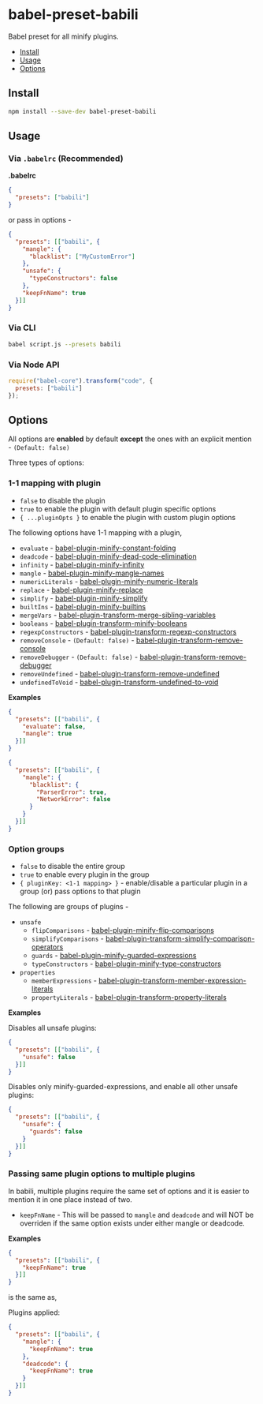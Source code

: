 # babel-preset-babili

Babel preset for all minify plugins.

+ [Install](#install)
+ [Usage](#usage)
+ [Options](#options)

## Install

```sh
npm install --save-dev babel-preset-babili
```

## Usage

### Via `.babelrc` (Recommended)

**.babelrc**

```json
{
  "presets": ["babili"]
}
```

or pass in options -

```json
{
  "presets": [["babili", {
    "mangle": {
      "blacklist": ["MyCustomError"]
    },
    "unsafe": {
      "typeConstructors": false
    },
    "keepFnName": true
  }]]
}
```

### Via CLI

```sh
babel script.js --presets babili
```

### Via Node API

```javascript
require("babel-core").transform("code", {
  presets: ["babili"]
});
```

## Options

All options are **enabled** by default **except** the ones with an explicit mention - `(Default: false)`

Three types of options:

### 1-1 mapping with plugin

+ `false` to disable the plugin
+ `true` to enable the plugin with default plugin specific options
+ `{ ...pluginOpts }` to enable the plugin with custom plugin options

The following options have 1-1 mapping with a plugin,
+ `evaluate` - [babel-plugin-minify-constant-folding](../../packages/babel-plugin-minify-constant-folding)
+ `deadcode` - [babel-plugin-minify-dead-code-elimination](../../packages/babel-plugin-minify-dead-code-elimination)
+ `infinity` - [babel-plugin-minify-infinity](../../packages/babel-plugin-minify-infinity)
+ `mangle` - [babel-plugin-minify-mangle-names](../../packages/babel-plugin-minify-mangle-names)
+ `numericLiterals` - [babel-plugin-minify-numeric-literals](../../packages/babel-plugin-minify-numeric-literals)
+ `replace` - [babel-plugin-minify-replace](../../packages/babel-plugin-minify-replace)
+ `simplify` - [babel-plugin-minify-simplify](../../packages/babel-plugin-minify-simplify)
+ `builtIns` - [babel-plugin-minify-builtins](../../packages/babel-plugin-minify-builtins)
+ `mergeVars` - [babel-plugin-transform-merge-sibling-variables](../../packages/babel-plugin-transform-merge-sibling-variables)
+ `booleans` - [babel-plugin-transform-minify-booleans](../../packages/babel-plugin-transform-minify-booleans)
+ `regexpConstructors` - [babel-plugin-transform-regexp-constructors](../../packages/babel-plugin-transform-regexp-constructors)
+ `removeConsole` - `(Default: false)` - [babel-plugin-transform-remove-console](../../packages/babel-plugin-transform-remove-console)
+ `removeDebugger` - `(Default: false)` - [babel-plugin-transform-remove-debugger](../../packages/babel-plugin-transform-remove-debugger)
+ `removeUndefined` - [babel-plugin-transform-remove-undefined](../../packages/babel-plugin-transform-remove-undefined)
+ `undefinedToVoid` - [babel-plugin-transform-undefined-to-void](../../packages/babel-plugin-transform-undefined-to-void)

**Examples**

```json
{
  "presets": [["babili", {
    "evaluate": false,
    "mangle": true
  }]]
}
```

```json
{
  "presets": [["babili", {
    "mangle": {
      "blacklist": {
        "ParserError": true,
        "NetworkError": false
      }
    }
  }]]
}
```

### Option groups

+ `false` to disable the entire group
+ `true` to enable every plugin in the group
+ `{ pluginKey: <1-1 mapping> }` - enable/disable a particular plugin in a group (or) pass options to that plugin

The following are groups of plugins -

+ `unsafe`
  + `flipComparisons` - [babel-plugin-minify-flip-comparisons](../../packages/babel-plugin-minify-flip-comparisons)
  + `simplifyComparisons` - [babel-plugin-transform-simplify-comparison-operators](../../babel-plugin-transform-simplify-comparison-operators)
  + `guards` - [babel-plugin-minify-guarded-expressions](../../packages/babel-plugin-minify-guarded-expressions)
  + `typeConstructors` - [babel-plugin-minify-type-constructors](../../packages/babel-plugin-minify-type-constructors)
+ `properties`
  + `memberExpressions` - [babel-plugin-transform-member-expression-literals](../../packages/babel-plugin-transform-member-expression-literals)
  + `propertyLiterals` - [babel-plugin-transform-property-literals](../../packages/babel-plugin-transform-property-literals)

**Examples**

Disables all unsafe plugins:

```json
{
  "presets": [["babili", {
    "unsafe": false
  }]]
}
```

Disables only minify-guarded-expressions, and enable all other unsafe plugins:

```json
{
  "presets": [["babili", {
    "unsafe": {
      "guards": false
    }
  }]]
}
```

### Passing same plugin options to multiple plugins

In babili, multiple plugins require the same set of options and it is easier to mention it in one place instead of two.

+ `keepFnName` - This will be passed to `mangle` and `deadcode` and will NOT be overriden if the same option exists under either mangle or deadcode.

**Examples**

```json
{
  "presets": [["babili", {
    "keepFnName": true
  }]]
}
```

is the same as,

Plugins applied:

```json
{
  "presets": [["babili", {
    "mangle": {
      "keepFnName": true
    },
    "deadcode": {
      "keepFnName": true
    }
  }]]
}
```
